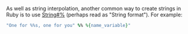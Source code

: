 As well as string interpolation, another common way to create strings in Ruby is to use [String#%](https://www.rubyguides.com/2012/01/ruby-string-formatting/) (perhaps read as "String format").
For example:

```ruby
"One for %%s, one for you" %% %{name_variable}"
```
